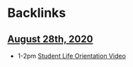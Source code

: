 
# Backlinks
## [August 28th, 2020](<August 28th, 2020.md>)
- 1-2pm [Student Life Orientation Video](<Student Life Orientation Video.md>)

